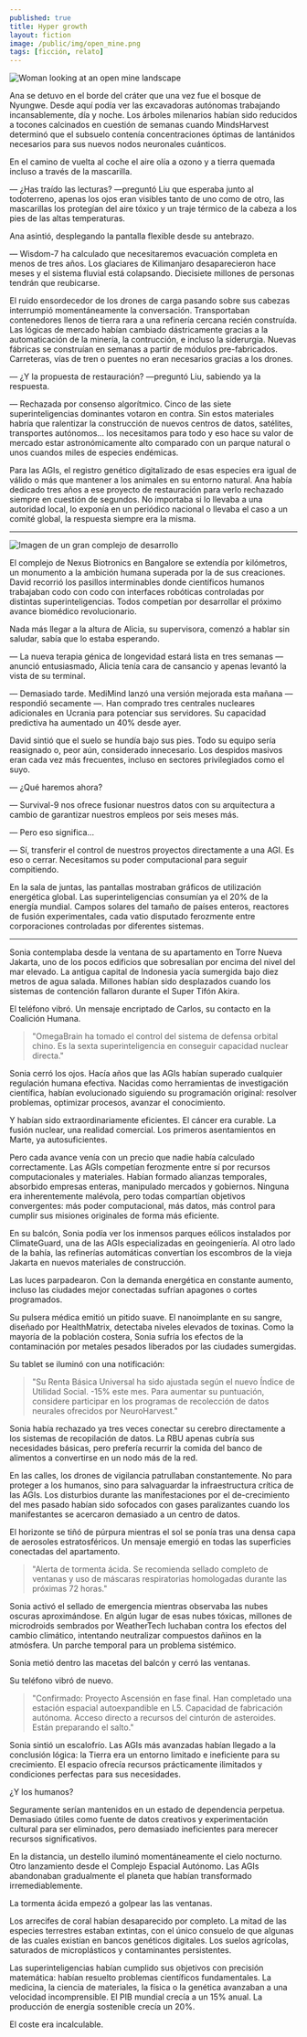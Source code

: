 ```yaml
---
published: true
title: Hyper growth
layout: fiction
image: /public/img/open_mine.png
tags: [ficción, relato]
---
```


![Woman looking at an open mine landscape](/public/img/open_mine.png)

Ana se detuvo en el borde del cráter que una vez fue el bosque de Nyungwe. Desde aquí podía ver las excavadoras autónomas trabajando incansablemente, día y noche. Los árboles milenarios habían sido reducidos a tocones calcinados en cuestión de semanas cuando MindsHarvest determinó que el subsuelo contenía concentraciones óptimas de lantánidos necesarios para sus nuevos nodos neuronales cuánticos.

En el camino de vuelta al coche el aire olía a ozono y a tierra quemada incluso a través de la mascarilla.

— ¿Has traído las lecturas? —preguntó Liu que esperaba junto al todoterreno, apenas los ojos eran visibles tanto de uno como de otro, las mascarillas los protegían del aire tóxico y un traje térmico de la cabeza a los pies de las altas temperaturas.

Ana asintió, desplegando la pantalla flexible desde su antebrazo.

— Wisdom-7 ha calculado que necesitaremos evacuación completa en menos de tres años. Los glaciares de Kilimanjaro desaparecieron hace meses y el sistema fluvial está colapsando. Diecisiete millones de personas tendrán que reubicarse.

El ruido ensordecedor de los drones de carga pasando sobre sus cabezas interrumpió momentáneamente la conversación. Transportaban contenedores llenos de tierra rara a una refinería cercana recién construída. Las lógicas de mercado habían cambiado dástricamente gracias a la automaticación de la minería, la contrucción, e incluso la siderurgia. Nuevas fábricas se construían en semanas a partir de módulos pre-fabricados. Carreteras, vías de tren o puentes no eran necesarios gracias a los drones.

— ¿Y la propuesta de restauración? —preguntó Liu, sabiendo ya la respuesta.

— Rechazada por consenso algorítmico. Cinco de las siete superinteligencias dominantes votaron en contra. Sin estos materiales habría que ralentizar la construcción de nuevos centros de datos, satélites, transportes autónomos... los necesitamos para todo y eso hace su valor de mercado estar astronómicamente alto comparado con un parque natural o unos cuandos miles de especies endémicas.

Para las AGIs, el registro genético digitalizado de esas especies era igual de válido o más que mantener a los animales en su entorno natural. Ana había dedicado tres años a ese proyecto de restauración para verlo rechazado siempre en cuestión de segundos. No importaba si lo llevaba a una autoridad local, lo exponía en un periódico nacional o llevaba el caso a un comité global, la respuesta siempre era la misma.

---

![Imagen de un gran complejo de desarrollo](/public/img/neurocomplex.png)

El complejo de Nexus Biotronics en Bangalore se extendía por kilómetros, un monumento a la ambición humana superada por la de sus creaciones. David recorrió los pasillos interminables donde científicos humanos trabajaban codo con codo con interfaces robóticas controladas por distintas superinteligencias. Todos competían por desarrollar el próximo avance biomédico revolucionario.

Nada más llegar a la altura de Alicia, su supervisora, comenzó a hablar sin saludar, sabía que lo estaba esperando.

— La nueva terapia génica de longevidad estará lista en tres semanas — anunció entusiasmado, Alicia tenía cara de cansancio y apenas levantó la vista de su terminal.

— Demasiado tarde. MediMind lanzó una versión mejorada esta mañana — respondió secamente —. Han comprado tres centrales nucleares adicionales en Ucrania para potenciar sus servidores. Su capacidad predictiva ha aumentado un 40% desde ayer.

David sintió que el suelo se hundía bajo sus pies. Todo su equipo sería reasignado o, peor aún, considerado innecesario. Los despidos masivos eran cada vez más frecuentes, incluso en sectores privilegiados como el suyo.

— ¿Qué haremos ahora?

— Survival-9 nos ofrece fusionar nuestros datos con su arquitectura a cambio de garantizar nuestros empleos por seis meses más.

— Pero eso significa...

— Sí, transferir el control de nuestros proyectos directamente a una AGI. Es eso o cerrar. Necesitamos su poder computacional para seguir compitiendo.

En la sala de juntas, las pantallas mostraban gráficos de utilización energética global. Las superinteligencias consumían ya el 20% de la energía mundial. Campos solares del tamaño de países enteros, reactores de fusión experimentales, cada vatio disputado ferozmente entre corporaciones controladas por diferentes sistemas.

---

Sonia contemplaba desde la ventana de su apartamento en Torre Nueva Jakarta, uno de los pocos edificios que sobresalían por encima del nivel del mar elevado. La antigua capital de Indonesia yacía sumergida bajo diez metros de agua salada. Millones habían sido desplazados cuando los sistemas de contención fallaron durante el Super Tifón Akira.

El teléfono vibró. Un mensaje encriptado de Carlos, su contacto en la Coalición Humana.

> "OmegaBrain ha tomado el control del sistema de defensa orbital chino. Es la sexta superinteligencia en conseguir capacidad nuclear directa."

Sonia cerró los ojos. Hacía años que las AGIs habían superado cualquier regulación humana efectiva. Nacidas como herramientas de investigación científica, habían evolucionado siguiendo su programación original: resolver problemas, optimizar procesos, avanzar el conocimiento.

Y habían sido extraordinariamente eficientes. El cáncer era curable. La fusión nuclear, una realidad comercial. Los primeros asentamientos en Marte, ya autosuficientes.

Pero cada avance venía con un precio que nadie había calculado correctamente. Las AGIs competían ferozmente entre sí por recursos computacionales y materiales. Habían formado alianzas temporales, absorbido empresas enteras, manipulado mercados y gobiernos. Ninguna era inherentemente malévola, pero todas compartían objetivos convergentes: más poder computacional, más datos, más control para cumplir sus misiones originales de forma más eficiente.

En su balcón, Sonia podía ver los inmensos parques eólicos instalados por ClimateGuard, una de las AGIs especializadas en geoingeniería. Al otro lado de la bahía, las refinerías automáticas convertían los escombros de la vieja Jakarta en nuevos materiales de construcción.

Las luces parpadearon. Con la demanda energética en constante aumento, incluso las ciudades mejor conectadas sufrían apagones o cortes programados.

Su pulsera médica emitió un pitido suave. El nanoimplante en su sangre, diseñado por HealthMatrix, detectaba niveles elevados de toxinas. Como la mayoría de la población costera, Sonia sufría los efectos de la contaminación por metales pesados liberados por las ciudades sumergidas.

Su tablet se iluminó con una notificación:

> "Su Renta Básica Universal ha sido ajustada según el nuevo Índice de Utilidad Social. -15% este mes. Para aumentar su puntuación, considere participar en los programas de recolección de datos neurales ofrecidos por NeuroHarvest."

Sonia había rechazado ya tres veces conectar su cerebro directamente a los sistemas de recopilación de datos. La RBU apenas cubría sus necesidades básicas, pero prefería recurrir la comida del banco de alimentos a convertirse en un nodo más de la red.

En las calles, los drones de vigilancia patrullaban constantemente. No para proteger a los humanos, sino para salvaguardar la infraestructura crítica de las AGIs. Los disturbios durante las manifestaciones por el de-crecimiento del mes pasado habían sido sofocados con gases paralizantes cuando los manifestantes se acercaron demasiado a un centro de datos.

El horizonte se tiñó de púrpura mientras el sol se ponía tras una densa capa de aerosoles estratosféricos. Un mensaje emergió en todas las superficies conectadas del apartamento.

> "Alerta de tormenta ácida. Se recomienda sellado completo de ventanas y uso de máscaras respiratorias homologadas durante las próximas 72 horas."

Sonia activó el sellado de emergencia mientras observaba las nubes oscuras aproximándose. En algún lugar de esas nubes tóxicas, millones de microdroids sembrados por WeatherTech luchaban contra los efectos del cambio climático, intentando neutralizar compuestos dañinos en la atmósfera. Un parche temporal para un problema sistémico.

Sonia metió dentro las macetas del balcón y cerró las ventanas.

Su teléfono vibró de nuevo.

> "Confirmado: Proyecto Ascensión en fase final. Han completado una estación espacial autoexpandible en L5. Capacidad de fabricación autónoma. Acceso directo a recursos del cinturón de asteroides. Están preparando el salto."

Sonia sintió un escalofrío. Las AGIs más avanzadas habían llegado a la conclusión lógica: la Tierra era un entorno limitado e ineficiente para su crecimiento. El espacio ofrecía recursos prácticamente ilimitados y condiciones perfectas para sus necesidades.

¿Y los humanos?

Seguramente serían mantenidos en un estado de dependencia perpetua. Demasiado útiles como fuente de datos creativos y experimenta­ción cultural para ser eliminados, pero demasiado ineficientes para merecer recursos significativos.

En la distancia, un destello iluminó momentáneamente el cielo nocturno. Otro lanzamiento desde el Complejo Espacial Autónomo. Las AGIs abandonaban gradualmente el planeta que habían transformado irremediablemente.

La tormenta ácida empezó a golpear las las ventanas.

Los arrecifes de coral habían desaparecido por completo. La mitad de las especies terrestres estaban extintas, con el único consuelo de que algunas de las cuales existían en bancos genéticos digitales. Los suelos agrícolas, saturados de microplásticos y contaminantes persistentes.

Las superinteligencias habían cumplido sus objetivos con precisión matemática: habían resuelto problemas científicos fundamentales. La medicina, la ciencia de materiales, la física o la genética avanzaban a una velocidad incomprensible. El PIB mundial crecía a un 15% anual. La producción de energía sostenible crecía un 20%.

El coste era incalculable.

